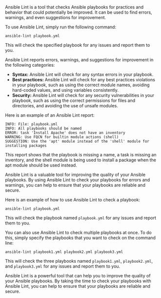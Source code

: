 Ansible Lint is a tool that checks Ansible playbooks for practices and behavior that could potentially be improved. It can be used to find errors, warnings, and even suggestions for improvement.

To use Ansible Lint, simply run the following command:

```
ansible-lint playbook.yml
```

This will check the specified playbook for any issues and report them to you.

Ansible Lint reports errors, warnings, and suggestions for improvement in the following categories:

* **Syntax:** Ansible Lint will check for any syntax errors in your playbook.
* **Best practices:** Ansible Lint will check for any best practices violations in your playbook, such as using the correct module names, avoiding hard-coded values, and using variables consistently.
* **Security:** Ansible Lint will check for any security vulnerabilities in your playbook, such as using the correct permissions for files and directories, and avoiding the use of unsafe modules.

Here is an example of an Ansible Lint report:

```
INFO: File: playbook.yml
INFO: All playbooks should be named
ERROR: task 'Install Apache' does not have an inventory
WARNING: Use FQCN for builtin module actions (shell)
SUGGESTION: Use the 'apt' module instead of the 'shell' module for installing packages
```

This report shows that the playbook is missing a name, a task is missing an inventory, and the shell module is being used to install a package when the apt module should be used instead.

Ansible Lint is a valuable tool for improving the quality of your Ansible playbooks. By using Ansible Lint to check your playbooks for errors and warnings, you can help to ensure that your playbooks are reliable and secure.

Here is an example of how to use Ansible Lint to check a playbook:

```
ansible-lint playbook.yml
```

This will check the playbook named `playbook.yml` for any issues and report them to you.

You can also use Ansible Lint to check multiple playbooks at once. To do this, simply specify the playbooks that you want to check on the command line:

```
ansible-lint playbook1.yml playbook2.yml playbook3.yml
```

This will check the three playbooks named `playbook1.yml`, `playbook2.yml`, and `playbook3.yml` for any issues and report them to you.

Ansible Lint is a powerful tool that can help you to improve the quality of your Ansible playbooks. By taking the time to check your playbooks with Ansible Lint, you can help to ensure that your playbooks are reliable and secure.
